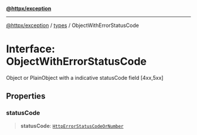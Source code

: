 [**@httpx/exception**](../../README.md)

***

[@httpx/exception](../../README.md) / [types](../README.md) / ObjectWithErrorStatusCode

# Interface: ObjectWithErrorStatusCode

Object or PlainObject with a indicative statusCode field [4xx,5xx]

## Properties

### statusCode

> **statusCode**: [`HttpErrorStatusCodeOrNumber`](../type-aliases/HttpErrorStatusCodeOrNumber.md)
